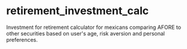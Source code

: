 # retirement_investment_calc
Investment for retirement calculator for mexicans comparing AFORE to other securities based on user's age, risk aversion and personal preferences. 
